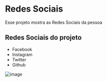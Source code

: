 # Redes Sociais

Esse projeto mostra as Redes Sociais da pessoa

## Redes Sociais do projeto 

+ Facebook
+ Instagram
+ Twitter
+ Github

![image](https://user-images.githubusercontent.com/75243558/191085511-715220ca-8b19-47e4-9f2a-c6e5c65b65db.png)
